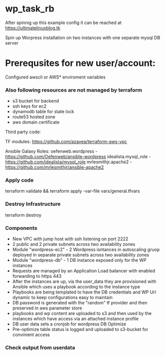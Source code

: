 # wp_task_rb

After spinnig up this example config it can be reached at
https://ultimatelinuxblog.tk

Spin up Worpress installation on two instances with one separate mysql DB server

# Prerequsites for new user/account:
Configured awscli or AWS* enviroment variables

### Also following resources are not managed by terraform

- s3 bucket for backend
- ssh keys for ec2
- dynamodb table for state lock
- route53 hosted zone
- aws domain certificate

Third party code:

TF modules:
https://github.com/azavea/terraform-aws-vpc

Ansible Galaxy Roles:
oefenweb.wordpress - https://github.com/Oefenweb/ansible-wordpress
idealista.mysql_role - https://github.com/idealista/mysql_role
mrlesmithjr.apache2 - https://github.com/mrlesmithjr/ansible-apache2

### Apply code
terraform validate && terraform apply -var-file vars/general.tfvars 

### Destroy Infrastructure
terraform destroy

### Components

- New VPC with jump host with ssh listening on port 2222 
- 2 public and 2 private subnets across two availability zones
- Module "wordpress-ec2" - 2 Wordpress isntances in autoscaling gruop deployed in separate private subnets across two availability zones
- Module "wordpress-db" - 1 DB instance exposed only for the WP instances
- Requests are managed by an Application Load balancer with enabled forwarding to https 443
- After the instances are up, via the user_data they are provisioned with Ansible which uses a playbook according to the instance type
- Playbooks are being templated to have the DB credentials and WP Url dynamic to keep configurations easy to maintain
- DB password is generated with the "random" tf provider and then preserved in aws parameter store
- playbooks and wp content are uploaded to s3 and then used by the instances which have access via an attached instance profile
- DB user data sets a cronjob for wordpress DB Optimize
- Pre-optimize table status is logged and uploaded to s3-bucket for convinient access


### Check output from userdata 
```root@ip-10-0-3-7:~# cat /var/log/cloud-init-output.log


